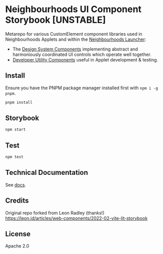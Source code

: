 # Neighbourhoods UI Component Storybook [UNSTABLE]

Metarepo for various CustomElement component libraries used in Neighbourhoods Applets and within the [Neighbourhoods Launcher](https://github.com/neighbour-hoods/nh-launcher/):

- The [Design System Components](src/design-system) implementing abstract and harmoniously coordinated UI controls which operate well together.
- [Developer Utility Components](src/dev-util) useful in Applet development & testing.

## Install

Ensure you have the PNPM package manager installed first with `npm i -g pnpm`.

```bash
pnpm install
```

## Storybook

```bash
npm start
```

## Test

```bash
npm test
```

## Technical Documentation

See [docs](./docs/).

## Credits

Original repo forked from Leon Radley (thanks!)  
https://leon.id/articles/web-components/2022-02-vite-lit-storybook

## License

Apache 2.0
